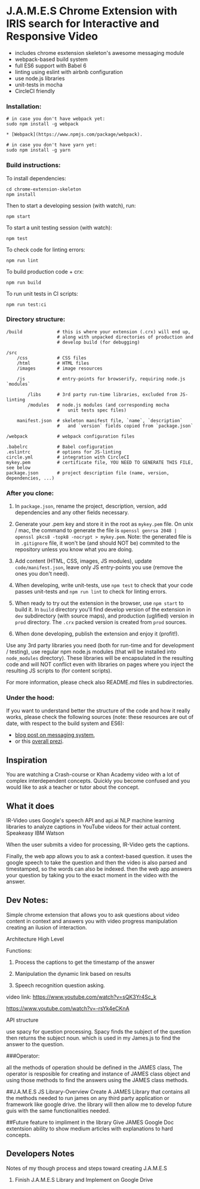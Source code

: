 # J.A.M.E.S Chrome Extension with IRIS search for Interactive and Responsive Video

* includes chrome esxtension skeleton's awesome messaging module
* webpack-based build system
* full ES6 support with Babel 6
* linting using eslint with airbnb configuration
* use node.js libraries
* unit-tests in mocha
* CircleCI friendly

### Installation:

    # in case you don't have webpack yet:
    sudo npm install -g webpack

    * [Webpack](https://www.npmjs.com/package/webpack).

    # in case you don't have yarn yet:
    sudo npm install -g yarn

### Build instructions:

To install dependencies:

    cd chrome-extension-skeleton
    npm install

Then to start a developing session (with watch), run:

    npm start

To start a unit testing session (with watch):

    npm test

To check code for linting errors:

    npm run lint


To build production code + crx:

    npm run build

To run unit tests in CI scripts:

    npm run test:ci

### Directory structure:

    /build             # this is where your extension (.crx) will end up,
                       # along with unpacked directories of production and
                       # develop build (for debugging)

    /src
        /css           # CSS files
        /html          # HTML files
        /images        # image resources

        /js            # entry-points for browserify, requiring node.js `modules`

            /libs      # 3rd party run-time libraries, excluded from JS-linting
            /modules   # node.js modules (and corresponding mocha
                       #   unit tests spec files)

        manifest.json  # skeleton manifest file, `name`, `description`
                       #   and `version` fields copied from `package.json`       

    /webpack           # webpack configuration files

    .babelrc           # Babel configuration
    .eslintrc          # options for JS-linting
    circle.yml         # integration with CircleCI
    mykey.pem          # certificate file, YOU NEED TO GENERATE THIS FILE, see below
    package.json       # project description file (name, version, dependencies, ...)


### After you clone:

1. In `package.json`, rename the project, description, version, add dependencies
and any other fields necessary.

2. Generate your .pem key and store it in the root as `mykey.pem` file. On
unix / mac, the command to generate the file is
`openssl genrsa 2048 | openssl pkcs8 -topk8 -nocrypt > mykey.pem`.
Note: the generated file is in `.gitignore` file, it won't be (and should NOT
be) commited to the repository unless you know what you are doing.

3. Add content (HTML, CSS, images, JS modules), update `code/manifest.json`,
leave only JS entry-points you use (remove the ones you don't need).

4. When developing, write unit-tests, use `npm test` to check that
your code passes unit-tests and `npm run lint` to check for linting errors.

5. When ready to try out the extension in the browser, use `npm start` to
build it. In `build` directory you'll find develop version of the extension in
`dev` subdirectory (with source maps), and production (uglified)
version in `prod` directory. The `.crx` packed version is created from
`prod` sources.

6. When done developing, publish the extension and enjoy it (profit!).

Use any 3rd party libraries you need (both for run-time and for development /
testing), use regular npm node.js modules (that will be installed into
`node_modules` directory). These libraries will be encapsulated in the resulting
code and will NOT conflict even with libraries on pages where you inject the
resulting JS scripts to (for content scripts).

For more information, please check also README.md files in subdirectories.

### Under the hood:

If you want to understand better the structure of the code and how it really
works, please check the following sources (note: these resources are out of date, with respect to the build system and ES6):

* [blog post on messaging system](https://blog.javascripting.com/2014/08/11/the-chrome-extension-skeleton-messaging-system/),
* or this [overall prezi](http://prezi.com/yxj7zs7ixlmw/chrome-extension-skeleton/).

## Inspiration
You are watching a Crash-course or Khan Academy video with a lot of complex interdependent concepts. Quickly you become confused and you would like to ask a teacher or tutor about the concept.
## What it does
IR-Video uses Google's speech API and api.ai NLP machine learning libraries to analyze captions in YouTube videos for their actual content.
  Speakeasy
  IBM Watson

When the user submits a video for processing, IR-Video gets the captions.

Finally, the web app allows you to ask a context-based question. it uses the google speech to take the question and then the video is also parsed and timestamped, so the words can also be indexed. then the web app answers your question by taking you to the exact moment in the video with the answer.

## Dev Notes:


Simple chrome extension that allows you to ask questions about video content in context and answers you with video progress manipulation creating an ilusion of interaction. 

Architecture High Level

Functions:
1. Process the captions to get the timestamp of the answer

2. Manipulation the dynamic link based on results 

3. Speech recognition question asking.

video link: 
https://www.youtube.com/watch?v=sQK3Yr4Sc_k

https://www.youtube.com/watch?v=-rsYk4eCKnA

API structure

use spacy for question processing. Spacy finds the subject of the question then returns the subject noun. which is used in my James.js to find the answer to the question.


###Operator:

all the methods of operation should be defined in the JAMES class, The operator
is resposible for creating and instance of JAMES class object and using those 
methods to find the answers using the JAMES class methods.

##J.A.M.E.S JS Library-Overview
Create A JAMES Library that contains all the methods needed to run james on any third party application or framework like google drive. the library will then allow me to develop future guis with the same functionalities needed.

##Future feature to impliment in the library
Give JAMES Google Doc extentsion ability to show medium articles with explanations to hard concepts. 

## Developers Notes 
Notes of my though process and steps toward creating J.A.M.E.S
1. Finish J.A.M.E.S Library and Implement on Google Drive